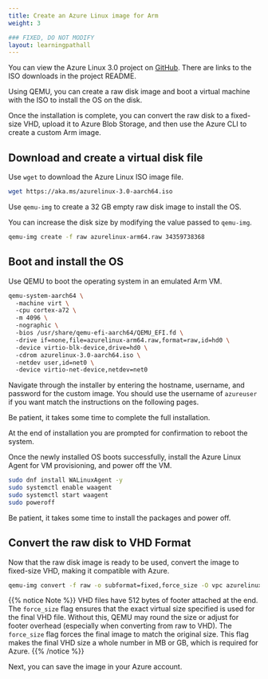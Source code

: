 ```yaml
---
title: Create an Azure Linux image for Arm 
weight: 3

### FIXED, DO NOT MODIFY
layout: learningpathall
---
```


You can view the Azure Linux 3.0 project on [GitHub](https://github.com/microsoft/azurelinux). There are links to the ISO downloads in the project README.

Using QEMU, you can create a raw disk image and boot a virtual machine with the ISO to install the OS on the disk. 

Once the installation is complete, you can convert the raw disk to a fixed-size VHD, upload it to Azure Blob Storage, and then use the Azure CLI to create a custom Arm image. 

## Download and create a virtual disk file

Use `wget` to download the Azure Linux ISO image file.

```bash
wget https://aka.ms/azurelinux-3.0-aarch64.iso
```

Use `qemu-img` to create a 32 GB empty raw disk image to install the OS.

You can increase the disk size by modifying the value passed to `qemu-img`. 

```bash
qemu-img create -f raw azurelinux-arm64.raw 34359738368
```

## Boot and install the OS

Use QEMU to boot the operating system in an emulated Arm VM.

```bash
qemu-system-aarch64 \ 
  -machine virt \ 
  -cpu cortex-a72 \ 
  -m 4096 \ 
  -nographic \ 
  -bios /usr/share/qemu-efi-aarch64/QEMU_EFI.fd \ 
  -drive if=none,file=azurelinux-arm64.raw,format=raw,id=hd0 \ 
  -device virtio-blk-device,drive=hd0 \ 
  -cdrom azurelinux-3.0-aarch64.iso \ 
  -netdev user,id=net0 \ 
  -device virtio-net-device,netdev=net0
```

Navigate through the installer by entering the hostname, username, and password for the custom image. 
You should use the username of `azureuser` if you want match the instructions on the following pages.

Be patient, it takes some time to complete the full installation. 

At the end of installation you are prompted for confirmation to reboot the system. 

Once the newly installed OS boots successfully, install the Azure Linux Agent for VM provisioning, and power off the VM.

```bash
sudo dnf install WALinuxAgent -y 
sudo systemctl enable waagent 
sudo systemctl start waagent 
sudo poweroff
```

Be patient, it takes some time to install the packages and power off. 

## Convert the raw disk to VHD Format

Now that the raw disk image is ready to be used, convert the image to fixed-size VHD, making it compatible with Azure.

```bash
qemu-img convert -f raw -o subformat=fixed,force_size -O vpc azurelinux-arm64.raw azurelinux-arm64.vhd
```

{{% notice Note %}}
VHD files have 512 bytes of footer attached at the end. The `force_size` flag ensures that the exact virtual size specified is used for the final VHD file. Without this, QEMU may round the size or adjust for footer overhead (especially when converting from raw to VHD). The `force_size` flag forces the final image to match the original size. This flag makes the final VHD size a whole number in MB or GB, which is required for Azure.
{{% /notice %}}

Next, you can save the image in your Azure account. 
